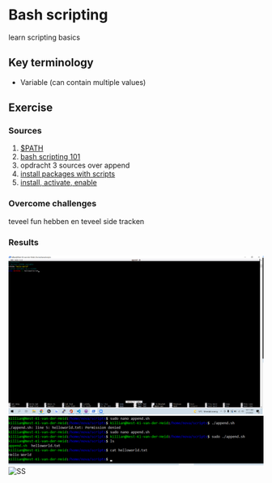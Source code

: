 # Bash scripting 
learn scripting basics

## Key terminology
 - Variable (can contain multiple values)
 


## Exercise
### Sources
1. [$PATH](https://opensource.com/article/17/6/set-path-linux)
2. [bash scripting 101](https://linuxconfig.org/bash-scripting-tutorial)
3. opdracht 3 sources over append
4. [install packages with scripts](https://blog.devgenius.io/create-a-bash-script-to-install-your-packages-automatically-55b7f0638f3e)
5. [install, activate, enable](https://docs.rackspace.com/support/how-to/centos-7-apache-and-php-install/)





### Overcome challenges
teveel fun hebben en teveel side tracken


### Results
![SS](../../00_includes/LNX-07/script.png)
![SS](../../00_includes/LNX-07/scriptexe.png)
![SS](../../00_includes/LNX-07/scripstatus.png)
